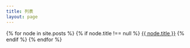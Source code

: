 ```yaml
---
title: 列表
layout: page
---
```


{% for node in site.posts %}
    {% if node.title !== null %}
        <a href="{{ node.url }}">{{ node.title }}</a>
    {% endif %}
{% endfor %}